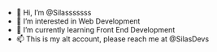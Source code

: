 - 👋 Hi, I’m @Silasssssss
- 👀 I’m interested in Web Development
- 🌱 I’m currently learning Front End Development
- 📫 This is my alt account, please reach me at @SilasDevs

<!---
Silasssssss/Silasssssss is a ✨ special ✨ repository because its `README.md` (this file) appears on your GitHub profile.
You can click the Preview link to take a look at your changes.
--->
